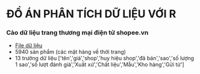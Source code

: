 # ĐỒ ÁN PHÂN TÍCH DỮ LIỆU VỚI R
### Cào dữ liệu trang thương mại điện tử shopee.vn 
- [File dữ liệu](https://github.com/PhanTheMinhChau/doanR-crawlwebpage/blob/main/data.csv)
- 5940 sản phẩm (các mặt hàng về thời trang)
- 13 trường dữ liệu ['tên','giá','shop','huy hiệu shop','đã bán','sao','số lượng 1 sao','số lượt đánh giá','Xuất xứ','Chất liệu','Mẫu','Kho hàng','Gửi từ']
